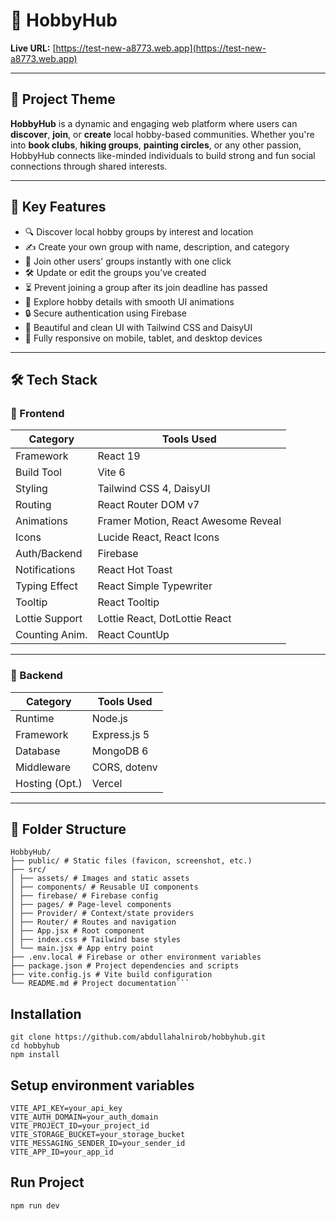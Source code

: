 # 🎨 HobbyHub

**Live URL:** [https://test-new-a8773.web.app](https://test-new-a8773.web.app)

---

## 📌 Project Theme

**HobbyHub** is a dynamic and engaging web platform where users can **discover**, **join**, or **create** local hobby-based communities. Whether you're into **book clubs**, **hiking groups**, **painting circles**, or any other passion, HobbyHub connects like-minded individuals to build strong and fun social connections through shared interests.

---

## 🚀 Key Features

- 🔍 Discover local hobby groups by interest and location
- ✍️ Create your own group with name, description, and category
- 🙋 Join other users' groups instantly with one click
- 🛠️ Update or edit the groups you’ve created
- ⏳ Prevent joining a group after its join deadline has passed
- 💬 Explore hobby details with smooth UI animations
- 🔒 Secure authentication using Firebase
- 🎨 Beautiful and clean UI with Tailwind CSS and DaisyUI
- 📲 Fully responsive on mobile, tablet, and desktop devices


---

## 🛠️ Tech Stack

### 🧩 Frontend

| Category       | Tools Used                                     |
|----------------|------------------------------------------------|
| Framework      | React 19                                       |
| Build Tool     | Vite 6                                         |
| Styling        | Tailwind CSS 4, DaisyUI                        |
| Routing        | React Router DOM v7                            |
| Animations     | Framer Motion, React Awesome Reveal            |
| Icons          | Lucide React, React Icons                      |
| Auth/Backend   | Firebase                                       |
| Notifications  | React Hot Toast                                |
| Typing Effect  | React Simple Typewriter                        |
| Tooltip        | React Tooltip                                  |
| Lottie Support | Lottie React, DotLottie React                  |
| Counting Anim. | React CountUp                                  |

---

### 🔧 Backend

| Category         | Tools Used             |
|------------------|------------------------|
| Runtime          | Node.js                |
| Framework        | Express.js 5           |
| Database         | MongoDB 6              |
| Middleware       | CORS, dotenv           |
| Hosting (Opt.)   | Vercel                 |

---

## 📁 Folder Structure
```
HobbyHub/
├── public/ # Static files (favicon, screenshot, etc.)
├── src/
│ ├── assets/ # Images and static assets
│ ├── components/ # Reusable UI components
│ ├── firebase/ # Firebase config
│ ├── pages/ # Page-level components
│ ├── Provider/ # Context/state providers
│ ├── Router/ # Routes and navigation
│ ├── App.jsx # Root component
│ ├── index.css # Tailwind base styles
│ └── main.jsx # App entry point
├── .env.local # Firebase or other environment variables
├── package.json # Project dependencies and scripts
├── vite.config.js # Vite build configuration
└── README.md # Project documentation```
```


## Installation

```
git clone https://github.com/abdullahalnirob/hobbyhub.git
cd hobbyhub
npm install
```

## Setup environment variables
```
VITE_API_KEY=your_api_key
VITE_AUTH_DOMAIN=your_auth_domain
VITE_PROJECT_ID=your_project_id
VITE_STORAGE_BUCKET=your_storage_bucket
VITE_MESSAGING_SENDER_ID=your_sender_id
VITE_APP_ID=your_app_id
```

## Run Project 

```
npm run dev
```
